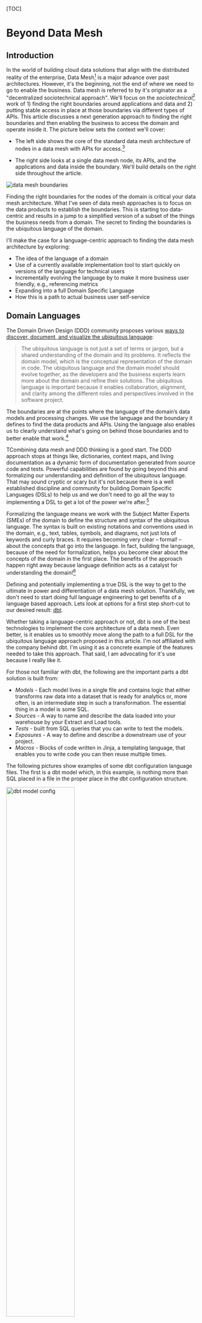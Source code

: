 [TOC]

# Beyond Data Mesh

## Introduction

In the world of building cloud data solutions that align with the distributed reality of the enterprise, Data Mesh[^data-mesh-intro] is a major advance over past architectures. However, it's the beginning, not the end of where we need to go to enable the business.  Data mesh is referred to by it's originator as a "decentralized sociotechnical approach". We'll focus on the *sociotechnical*[^sociotechnical] work of 1) finding the right boundaries around applications and data and 2) putting stable access in place at those boundaries via different types of APIs. This article discusses a next generation approach to finding the right boundaries and then enabling the business to access the domain and operate inside it. The picture below sets the context we'll cover:

- The left side shows the core of the standard data mesh architecture of nodes in a data mesh with APIs for access.[^original-article]
- The right side looks at a single data mesh node, its APIs, and the applications and data inside the boundary. We'll build details on the right side throughout the article.

  [^sociotechnical]: While calling it a "sociotechnical paradigm: an approach that recognizes the interactions between 
people and the technical architecture and solutions in complex organizations" in the Data Mesh book is a nice general description, I'll be referring to it as simply the data mesh architecture. 
  [^original-article]: This picture is is copied from the original article on data mesh: [Data Mesh Principles and Logical Architecture](https://martinfowler.com/articles/data-mesh-principles.html). 

  [^data-mesh-intro]: See [Data Mesh: Delivering Data-Driven Value at Scale](https://www.amazon.com/Data-Mesh-Delivering-Data-Driven-Value/dp/1492092398/ref=sr_1_1?crid=2WUIEMPCPFXWK&keywords=Data+Mesh%3A+Delivering+Data-Driven+Value+at+Scale&qid=1690809592&sprefix=data+mesh+delivering+data-driven+value+at+scale%2Caps%2C97&sr=8-1) or Starburst's [Description of a Data Mesh](https://www.starburst.io/learn/data-fundamentals/what-is-data-mesh/) and [Accelerating Your Cloud Migration Journey with a Data Mesh Architecture](accelerating-your-cloud-migration-journey-with-a-data-mesh-architecture/)

![data mesh boundaries](./images/data-mesh-boundaries.png)

Finding the right boundaries for the nodes of the domain is critical your data mesh architecture. What I've seen of data mesh approaches is to focus on the data products to establish the boundaries. This is starting too data-centric and results in a jump to a simplified version of a subset of the things the business needs from a domain.  The secret to finding the boundaries is the ubiquitous language of the domain. 

I'll make the case for a language-centric approach to finding the data mesh architecture by exploring:
- The idea of the language of a domain
- Use of a currently available implementation tool to start quickly on versions of the language for technical users
- Incrementally evolving the language by to make it more business user friendly, e.g., referencing metrics
- Expanding into a full Domain Specific Language
- How this is a path to actual business user self-service 

## Domain Languages

The Domain Driven Design (DDD) community proposes various [ways to discover, document, and visualize the ubiquitous language](https://www.linkedin.com/advice/0/how-do-you-document-communicate-your-ubiquitous):

>The ubiquitous language is not just a set of terms or jargon, but a shared understanding of the domain and its problems. It reflects the domain model, which is the conceptual representation of the domain in code. The ubiquitous language and the domain model should evolve together, as the developers and the business experts learn more about the domain and refine their solutions. The ubiquitous language is important because it enables collaboration, alignment, and clarity among the different roles and perspectives involved in the software project.

The boundaries are at the points where the language of the domain’s data models and processing changes. We use the language and the boundary it defines to find the data products and APIs. Using the language also enables us to clearly understand what's going on behind those boundaries and to better enable that work.[^markus-on-DDD] 

[^markus-on-DDD]: For more about the intersection of DDD and the language of domains see [On the Relationship between Domain-Driven Design and Domain-Specific Languages](https://www.linkedin.com/pulse/relationship-between-domain-driven-design-languages-markus-voelter/)

TCombining data mesh and DDD thinking is a good start. The DDD approach stops at things like, dictionaries, context maps, and living documentation as a dynamic form of documentation generated from source code and tests. Powerful capabilities are found by going beyond this and formalizing our understanding and definition of the ubiquitous language.  That may sound cryptic or scary but it's not because there is a well established discipline and community for building Domain Specific Languages (DSLs) to help us and we don't need to go all the way to implementing a DSL to get a lot of the power we're after.[^DSL-community] 

[^DSL-community]: Great places to start with DSLs are this community: [Subject Matter First](https://subjectmatterfirst.org/) and the writings of this master practitioner: [the further reading list after this article](https://www.linkedin.com/pulse/relationship-between-domain-driven-design-languages-markus-voelter/) or just google for anything written by Markus Voelter.

Formalizing the language means we work with the Subject Matter Experts (SMEs) of the domain to define the structure and syntax of the ubiquitous language.  The syntax is built on existing notations and conventions used in the domain, e.g., text, tables, symbols, and diagrams, not just lots of keywords and curly braces. It requires becoming very clear – formal! – about the concepts that go into the language. In fact, building the language, because of the need for formalization, helps you become clear about the concepts of the domain in the first place. The benefits of the approach happen right away because language definition acts as a catalyst for understanding the domain![^Markus-adapted]

[^Markus-adapted]: This paragraph is taken from articles written by [Markus Voelter](https://voelter.de/index.html). 

Defining and potentially implementing a true DSL is the way to get to the ultimate in power and differentiation of a data mesh solution. Thankfully, we don't need to start doing full language engineering to get benefits of a language based approach. Lets look at options for a first step short-cut to our desired result: [dbt](https://www.getdbt.com/).

Whether taking a language-centric approach or not, dbt is one of the best technologies to implement the core architecture of a data mesh. Even better, is it enables us to smoothly move along the path to a full DSL for the ubiquitous language approach proposed in this article. I'm not affiliated with the company behind dbt. I'm using it as a concrete example of the features needed to take this approach. That said, I am advocating for it's use because I really like it. 

For those not familiar with dbt, the following are the important parts a dbt solution is built from:
- *Models* - Each model lives in a single file and contains logic that either transforms raw data into a dataset that is ready for analytics or, more often, is an intermediate step in such a transformation. The essential thing in a model is some SQL.
- *Sources* - A way to name and describe the data loaded into your warehouse by your Extract and Load tools.
- *Tests* - built from SQL queries that you can write to test the models.
- *Exposures* - A way to define and describe a downstream use of your project.
- *Macros* - Blocks of code written in Jinja, a templating language, that enables you to write code you can then reuse multiple times.

The following pictures show examples of some dbt configuration language files. The first is a dbt model which, in this example, is nothing more than SQL placed in a file in the proper place in the dbt configuration structure.

<img src="./images/dbt-model.png" alt="dbt model config" width="60%">

The next picture shows the template for the additional configuration of a model. It's just more *configuration language* in a text file. 

<img src="./images/dbt-model-properties.png" alt="dbt model config" width="40%">

Models are built by accessing the data exposed by other models or sources. A dbt solution built using this kind of configurations can be the core of a data API for a data mesh domain. You use SQL or additional dbt models to access the models defined as the data products of the domains in you data mesh. You formally create your data products by *exposing* them. Dbt has some basic features to control access, e.g., the Exposures described above, and they advancing those features rapidly. 

All of the parts of a dbt solution are specified using the same kind of file-based configuration language. This language is the first iteration of automation of our domain language. You could just use these basic out-of-the-box dbt features and implement a reasonable data mesh. All of the configuration files taken together forms a technical domain language for your data transformation and access workflows. The model specifications are the only domain specific parts created using the language. Dbt's language is a low level and business domain independent language rather than the domain specific language we aspire to. 

We need to start making an important distinction between a technical domain language and a domain language for SMEs. The critical difference in a language for SMEs is that it is as close as possible to the business language they use with technical details suppressed. While SMEs can use a technical domain language there are almost always a much smaller audience of such SMEs. We ultimately want to support the full community of SMEs by making the a language that isn't overly technical. 

## Dbt Macros as the Start of the DSL

We move to being more of a DSL through the use of dbt macros. Macros, written using dbt's Jinja features, are pieces of code that can be reused multiple times. Using macros we can build higher-level abstractions that are specific to the business domain. We do this to avoid having SMEs creating new data products need to rewrite common complex logic. Instead, we can write it once as a macro and simplify and standardize that part of the logic. Programmers look at this as simply not repeating ourselves (DRY). More important than just avoiding repetition we need to design the macros so they align with the ubiquitous language of the domain. There are significant limits to what we can do with macros and there is still a lot of dbt complexity and detail exposed. However, for the right audience, domain specific macros can still be a major step forward. 

Using this approach the architecture of a data mesh node (the right side of [the context picture](#beyond-data-mesh)) looks like the following.


<img src="./images/dbt-in-mesh-node.png" alt="dbt model config" width="75%">

The dbt configurations are executed as the logic of the domain to produce models. The exposed dbt models serve as the **D**ata API[^data-API]. That access can be via raw SQL or by creating new dbt models outside the domain boundary that use a data product.   

  [^data-API]: In the data mesh pictures, APIs with a 'D' are Data APIs. Those with an 'O' are operational or other types of APIs.

## Adding Metrics to the Language 

The next step along the path to a DSL is already part of dbt: the [dbt Semantic Layer](https://www.getdbt.com/blog/dbt-semantic-layer-whats-next/). "The dbt Semantic Layer allows data teams to centrally define essential business metrics like revenue, customer, and churn in the modeling layer (your dbt project) for consistent self-service within downstream data tools like BI and metadata management solutions. The dbt Semantic Layer provides the flexibility to define metrics on top of your existing models and then query those metrics and models in your analysis tools of choice."[^dbt-semantic-layer]. This layer is a language for defining metrics. Dbt talks about its value from the technical perspective. We're looking at it as another part of our domain specific language. The business surely includes a lot in their ubiquitous language about the metrics, e.g., how are they named, how are they calculated, how do they evolve over time and where are they used. The following shows an example of a metric defined in the dbt language.

TODO: decide if 'customer' is a good example of a metric in the above.

<img src="./images/dbt-metric-example.png" alt="example metric" width="70%">


The following shows how the semantic layer fits into business use.


<img src="./images/dbt-sl-architecture.png" alt="dbt semantic layer architecture" width="50%">

Examples of the kinds of metrics that can be expressed in the language:

- Expressions, e.g., `transactions – cancellations`
- Ratios, e.g., revenue per customer
- Cumulative Metrics, e.g., weekly active users
- Aggregation types, e.g., sum_boolean and percentile TODO: get better example of aggregation types

I see the value of a central definition of metrics in a semantic layer as transformative for a business. It will have dramatic effects on standardizing everything from basic BI reporting to the most advanced AI. The fact that the business can now see and configure the definition is a big part of this transformation. 

Similar to the previously introduced parts of dbt, even the metrics language is low level and generic rather when compared to the what SMEs use the ubiquitous language do describe metrics. However, once the metrics are defined, using them in combination with the domain specific dbt macros is a significant step forward. 

  [^dbt-semantic-layer]: See: https://docs.getdbt.com/docs/use-dbt-semantic-layer/dbt-semantic-layer

## A Full DSL

There are limits to how well we can model the ubiquitous language of the business using dbt or similar generic tools. Our ability to really model the language becomes possible when we formalize[^formalize] our understanding of the language of the domain as a DSL[^yet-another-attempt]. With the infrastructure of something like dbt we can have the DSL generate dbt configurations that do what the semantics of the DSL specify. The DSL isn't limited to just generating dbt. It would generate whatever is needed to perform the DSL statements. The following figure introduces the what the architecture would look like when we introduce a full DSL.

<img src="./images/intro-to-dsl-architecture.png" alt="full DSL architecture" width="60%">

The following are concrete examples of formalization of the language of the domain from my recent projects. The examples go from simple and more technical language structures to more complex and domain specific:

  [^formalize]: This article gets into the details of the formalization needed to know [When is something a (domain-specific) language?](https://www.linkedin.com/pulse/when-something-domain-specific-language-markus-voelter/)
  
  [^yet-another-attempt]: For more insight into what a DSLs and some additional examples see: [Yet another attempt at explaining Domain Specific Languages](https://www.linkedin.com/pulse/yet-another-attempt-explaining-domain-specific-markus-voelter/).

### Data Vault Creation and Evolution Example

A data vault[^data-vault] is a great data structure for use inside domains of the data mesh. Covering data vaults requires a separate article. For this example, just consider the vault to be a complex relational database structure that is used to organize the data into a kind of graph build from Hubs, Satellites, and Links. Creating and modifying data vaults was a common task on multiple of my projects. This example can be considered a *technical* DSL used by specialists responsible for loading the data. Initially, setting up the vaults was the domain of the modeling team, over time the SMEs started to propose the structures and talk in terms of the DSL when describing the data they wanted to access. We implemented a DSL for creation or change of a vault via a series of one line statements, e.g., the following is a simple examples that set up a hub and then does a data quality check to verify it worked:

![hub instruction](./images/hub-instruction.png)

![dq instruction](./images/dq-instruction.png)

In this example we didn't generate raw dbt configurations. Instead we used a the dbt vault extension [AutomateDV](https://automate-dv.com/)[^dbt-vault] to simplify the implementation. Such a tool can be considered yet another generic technical DSL layer on top of dbt. A DSL was needed here because even using this extension was too technical. Using the extension took too much effort to use and test even for a dbt expert.Our modelers barely understood dbt but their language matched the new DSL. 

### Clinical Trial Data Mapping and Transformation Example

There are SMEs who's job is to load and convert clinical trial data from arbitrary input formats to an industry standard format. They need to do custom versions of this for every clinical trial project and then deal with a series of changes. We implemented a language to express the mappings and transformations where SQL was only used in very special cases. An example of the kinds of high-level domain specific instructions are those for processing data from laboratory tests which converts multiple laboratory values in a horizontal data layout, pivots it to be vertical as required by the standard and automatically deals with standard conversion tables and normal range checking. While you may not understand the details of this, describing how to do this is a central part of the ubiquitous language of clinical trail data. It typically requires detailed specifications that are then implemented as custom ETL or complex SQL. We implemented a single instruction, e.g., 

> `Lab Stack("WBC","WHITE BLOOD CELL COUNT","HEMATOLOGY","","BLOOD",LBHLAB,GEND,WBCRES,WBCU_)`

A clinical data conversion SME would read this like a sentence because the parameters are in an expected order of the domain when working with this type of data. This is a simple single instruction. We also have sequences of instructions that work as a unit, e.g., *Nesting* is the ability to use instructions within each other to provide seamless transformations while eliminating the need for temporary variables. We implemented a large set of interlocking statements like this that allowed a SME to perform their entire job. Each statement generated dbt configurations and additional code and then our runtime system executed it. 


  [^data-vault]: See https://www.data-vault.co.uk/what-is-data-vault/ or google 'data vault' to see the massive amount of information available about it. 
  [^dbt-vault]: We used an earlier version of it called dbt-vault. It may have become easier to configure since then. What's important is the example of hiding technical details from the SMEs by wrapping it with a DSL. An important benefit of a tool evolution like this, discussed later in this article, is that the DSL isolates you from the tech changes, see:  write section on tech evolution. TODO: investigate whether it's more DSL in the new version.

### Full Clinical Trial Specification Example

Both of the above DSL examples were *relatively* simple languages because their scope was relatively small and they were relatively technical. They were substantially easier to implemented because they were a layer on top of dbt. A tool like dbt is ideal for DSL creation because it is text based (a.k.a. configuration-as-code). The DSL then generates the dbt configuration files[^generate-more-than-dbt]. The focus can be on creating the language of the domain rather than that plus deep technical challenges related to making it possible to execute the DSL instructions. Next, I'll briefly describe another example that doesn't use dbt but supports a much richer domain at a much more domain specific level. 

Clinical trails are done to evaluate new drugs. They always start with writing a scientific specification of the evaluation called a *Clinical Protocol*. We built a DSL that enables the SMEs that specify data collection, calculations, workflows, and reports to be run on specialized clinical trial software systems. The following show examples of the language for defining these configurations.

The following shows[^clario-mps-talk] an example of how a DSL can look like a form but still contain complex domain specific instructions. For example there are multiple expressions in the fields that reference data in other parts of the DSL, e.g., "First Scheduled" is defined as "Activation Completion + 6 days". These expressions can be arbitrary complex and the user is guided so that they only create valid expressions while still just typing. 

![form example](./images/visit-example.png)

The following shows a more complex DSL structure for defining when patients move through the phases of the clinical trial, e.g., they move when specific expressions about the eligibility criteria evaluate to true. The implementation of this is essentially a state transition diagram. While we have the capability to build a pure state transition DSL, we instead used the language of the SMEs in the domain. Notice that the word 'event' has a red squiggle under it. This is an example of a rich IDE that detects inconsistencies in the language as the user types and shows them as errors.

![disposition example](./images/disposition-example.png)

A DSL with this level of complexity requires more infrastructure than just a way to generate dbt files. In this case the runtime that needed to be configured is made up of many separate systems each different and each evolving what they support at different rates.  Luckily, there are powerful tools available for building DSLs of this complexity, the tool spectrum spans [MPS](https://www.jetbrains.com/mps/), the best tool for a comprehensive DSL, the family of tools supporting the [Language Server Protocol](https://microsoft.github.io/language-server-protocol/), and the language parser frameworks available in virtually every modern language.[^MPS] 

  [^MPS]: Getting into DSL technology requires a separate article. Some great places to start are looking at [MPS](https://www.jetbrains.com/mps/) and [LIonWeb](https://github.com/lionweb-org/)

  [^generate-more-than-dbt]: It's never a simple as just generating dbt config files but that is the majority of what is generated. Other things like database DDL, blocks of shell scripts or python code are also generated to fill gaps between tools like dbt.

  [^clario-mps-talk]: These examples are taken from a presentation [by Clario at a DSL conference](https://www.youtube.com/watch?v=zag7hkaHWD0&list=PLQ176FUIyIUZ6e7lGYfyzYlnNkZiB2n9v&index=9).

## The Spectrum of Domain Languages

How far to go on the spectrum of domain languages depends on the domain. A full DSL is appropriate when the work of specifying a solution meets the following criteria[^criteria]:

- Has complex rules, data, and processes and if the work of specification is dominated by business considerations rather than technical details 
- Is repeated frequently by different SMEs in the domain 

This level of work justifies the extra implementation effort for a full DSL. That work could be inside a single domain or across a closely related set of domains. When considering the boundary of the language don't get trapped into thinking that a domain is a simple flat structure. Domains are almost always a hierarchy containing sub-domains. Modeling the data mesh nodes and the languages they use needs to consider what level in the hierarchy of domains is the right place to establish the boundary to best serve the business needs. 

Examples of applying this rule for deciding if a full DSL is justified:

- The above example of of specifying and automating the execution of the data collection and processing of a Clinical Trial justifies a full DSL because every trial is unique, the specification is dominated by the combination of how the science drives the technical details, and many trials are run in a year. 
- Specifying the tax rules for a country. The rules are complex, they change across each year so must be re-specified, and the specification is dominated by a mix of business and human complexity.[^tax-dsl] 
- Specifying the data products, analytics, metrics, and BI reports for a financial product. If the specification changes for every customer in complex ways and lots of new customers are setup regularly. 

  [^tax-dsl]: A video about the Dutch Tax Administrations DSL https://www.youtube.com/watch?v=_-XMjfz3RcU. This article also covers it as one of the DSL examples: https://www.infoq.com/articles/why-dsl-collection-anecdotes/

A situation that might justify a full DSL even if the above criteria aren't met is if there is a lot of experimentation needed to find the right version of the configuration, e.g., as part of a rapid selling process the spec needs to be evolved and simulated. 

A domain language effort can start with the generic out-of-the-box domain language features of a tool like dbt and over time evolve to a full DSL. 

How does buying a vendor solution fit into the DSL building decision? Vendor products need to be generic rather than domain specific so their target market size justifies their business. There are surely domain specific products, e.g., a product targeting clinical trials or financial investment products. Products always struggle with being domain specific enough to exactly match the organization and function of your business domains. Even the *configurable* or *programmable* products I've worked with over the years are rarely customizable enough to become truly domain specific without contorting them to the point where there is a major struggle to maintain them. Those that do offer configuration should be on the path to the ideal configuration via a DSL. When considering products which are on the configurability path, favor those that enable you to add your business specific specification via something like a DSL, e.g., products that are based on configuration-as-code like dbt. 

  [^criteria]: If you want a more precise discussion see: [Is a DSL suitable for you?](https://voelter.de/doyouneedone.html)

## Data Mesh APIs

The previous sections focused on how dbt or an DSL that extends dbt would serve the Data APIs. We haven't talked about how to implement the regular API, e.g., http REST calls to retrieve data or do other processing.[^operational-api] These are the APIs labeled with 'O' in the following figure. It is my believe that there is a deep problem with the current state of APIs and how clients use them, especially when we are trying for strong domain boundaries. APIs typically do one, rather restricted thing, e.g., retrieve some data possibly filtered, store some data, launch some processing. Ideally the APIs match the part of the language of the domain that we want to expose to clients. Current technology doesn't allow an API to do the kind of rich semantic operations that the ubiquitous language supports. The client needs to string together API calls to do something like select some data, transform it, calculate something, format it, and bring back the right subset of the results. I'm not talking about just SQL statements. I'm talking about doing interesting things in the ubiquitous language. DSLs offer a novel way to define APIs that solve this problem.

[^operational-api]: The data mesh literature calls the APIs labeled as 'O' in the diagrams the 'operational' APIs. In this article I'm considering the 'D' APIs to be the database access to data-products via SQL and the http style access via the 'O' APIs. 

<img src="./images/intro-to-dsl-architecture.png" alt="full DSL architecture" width="60%">

In a DSL-based architecture, the API accepts a group of statements in the domain language, executes them and returns the results. This has benefits including:
- The client gets to fully express the full set of semantic actions they want to perform in the language instead of a series of separate API calls
- The language is part of the domain boundary because clients can't do anything that the language doesn't support. Making traditional API calls allows more extensive data extraction and manipulation without these limits.
- Only one API that accepts the language need be implemented[^language-based-api-limits]

  [^language-based-api-limits]: Yes there will potentially need to be different APIs for different aspects or sub-sets of the language. I'm exaggerating for impact. 

As discussed in earlier sections, there are multiple levels of language when using dbt. The out-of-the-box, the addition of macros, and the addition of the semantic layer. Each can be directly exposed as a data API, e.g., expose an API that is just the dbt models serving as data products. The APIs can get richer as the implementation of the data mesh evolves eventually having an API that accepted the full DSL. 

###  DSL Inside vs. Outside the Domain

It may be necessary to formalized two kinds of ubiquitous languages:
- the language used to do the work inside the domain boundary
- the language used by clients to interact with the domain

The language inside the domain can express operating on all the internal capabilities and data. External clients may be much more restricted in what they can access or do. When focused on the data mesh you are most likely to start with the client language, e.g., how to they interact with the data products. 

## Everyone Wants a Self-Service Architecture

I'm not talking about self-service via infrastructure-as-a-service that enables delivery teams or advanced users. I mean self service to access and use the data and processing of a domain. Few have credibly attained this kind of *self-service*  and there is little agreement on how attain it: low-code/no-code, drag-and-drop UIs, AI/ML, Citizen Data Scientists, etc. I define self-service as the ability of the users to create *executable solutions* in or from the domain without the IT team doing a software development cycle. The *solution* can be as simple as getting access to existing data and using it to create new data or as elaborate as building a new application. With any of the dbt intermediate architectures described above in place,  self-service is enabled for technically capable SMEs. With a full DSL in place we attain elaborate self-service for a much wider audience of SMEs. For example, a data analyst could:
- Define new data models inside the domain 
- Use those domains to create a new data product to expose to other analysts
- Use the internal or data product models to define a new metric and expose that

If we don't attain these levels of self service we will never break out of the cycle of always being behind the business demands. Even more important, the right *solutions* will be built because the SMEs won't make mistakes on what to build they way it that so frequently happens in a standard IT software dev cycle. The [Subject Matter First](https://subjectmatterfirst.org/) manifesto covers this in detail.  

If we allow business users to build their own *solutions*, it needs to be done at level equivalent to an IT solution. This means real support for: 
- Testing - before it can be used in production the analyst built solution needs to be tested. Dbt includes test automation and data quality checking as part of its language. Part of building a real DSL must include either including and integrating the dbt testing features or, ideally, having domain specific ways to test.
- Governance - before it can be moved to production impacts must be understood and managed, versioning must be supported, updates to metadata documentation must be done. Dbt includes a promotion process the supports moving new solution elements from dev to production, it supports versioning (and major extensions to versioning are coming soon), documentation is automatically produced.

A full DSL typically includes an integrated editing and testing tool, e.g., an IDE style tool that is specific to the DSL. This level of DSL support dramatically enhances the self service. 

## Closing Remarks 

As we model the language of the domains of our data mesh we can move along the following path:

- Use an out-of-the-box generic DSL style tool like dbt. 
- Expand to use more features of the tool, potentially in combination with other tools, e.g., use of the semantic layer language of dbt potentially in combination with another tool to do more advanced data quality checking, e.g, [Great-Expectations](https://greatexpectations.io/)
- Introduce a DSL. Frequently the first DSL tends to be more technical
- Expand the DSL to be more targeted at the SMEs of the domain. (Ideally you'd skip the previous step of building the more technical and start your DSL work here.)
- Expand to more comprehensive DSLs covering different domains.

You need not create a unique DSL for every domain, especially in the early part of the journey. There are almost certainly common data structures and operations shared by domains, e.g., basic things like how you create your data-products, that could be supported by a common DSL. For example every data product likely needs common ways to express:
- Data quality constraints
- Retention
- Tests
- Access policies
- API characteristics

To the members of the data mesh community: Hopefully you are already focused on the ubiquitous language and the ideas in this article either support what you are already doing or encourage you to consider a more language-centric approach.

To the members of the DSL community: We need to consider working in domains where the traditional criteria for investing in a DSL may not be met. Instead we should investigate how our techniques can accelerate architectures like data mesh where there is a massive industry focus. 

To anyone doing a data technology upgrade, consider a data mesh architecture driven by a language-centric approach.

# Appendix

 TODO: decide if this material is needed and so should be completed.
 
## Full Architecture Example

 Consider adding this or a variation on it as an example of a full architecture for a domain.

![clin-ops-arch](./images/clin-ops-architecture.png)

## DSLs Isolate Tech Evolution

Describe how have a DSL isolates the business from technology changes, makes porting possible, ...

## Bounded Domains is Data Mesh++

The first sentence in the data mesh book is: "Data mesh is a decentralized sociotechnical approach to share, access, and manage analytical data". The architecture needs to be about more than just the data.  It needs to cover all the systems not just the new ones on a cloud platform dedicated to data access and analytics. It needs to be an Enterprise Architecture pattern. Instead of a Data Mesh architecture we want to have a Bounded Domains architecture. TODO: copy material from original bounded domains article.

This is where we revisit the question about applications in the domain vs. just data mentioned earlier in the article. In the data mesh implementations I've seen, it's mostly been the applications as external data sources to a cloud-based data mesh. I feel we need to take a more whole-enterprise view of the bounded domains that makeup the data mesh so the applications should sometimes be inside.
